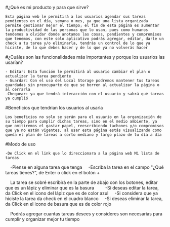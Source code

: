#¿Qué es mi producto y para que sirve?

    Esta página web le permitirá a los usuarios agendar sus tareas pendientes en el día, semana o mes, ya que una lista organizada permite gestionar mejor el tiempo; el fin de esta página es aumentar la productividad de las personas que lo usan, pues como humanos tendemos a olvidar donde anotamos las cosas, pendientes y compromisos que tenemos, con este solo aplicativo podrás agregar, editar, darle un check a tu tarea y/o eliminarla, tendrás un control de lo que ya hiciste, de lo que debes hacer y de lo que ya no volverás hacer

#¿Cuáles son las funcionalidades más importantes y porque los usuarios las usarían?

    - Editar: Esta función le permitirá al usuario cambiar el plan o actualizar la tarea pendiente 
    - Guardar: Con el uso del Local Storage podremos mantener tus tareas guardadas sin preocuparte de que se borren al actualizar la página o al cerrarla
    -Chequear: ya que tendrá interacción con el usuario y sabrá qué tareas ya cumplió 

#Beneficios que tendrian los usuarios al usarla

    Los beneficios no solo se serán para el usuario en la organización de su tiempo para cumplir dichas tareas, sino en el medio ambiente, ya que omitiremos el gastar papel, reescribiendo tachones y/o compromisos que ya no están vigentes, al usar esta página estás visualizando como queda el plan de tareas a corto mediano y largo plazo de tu día a día

#Modo de uso

    -De Click en el link que lo direccionara a la página web Mi lista de tareas
    -Piense en alguna tarea que tenga
    -Escriba la tarea en el campo "¿Qué tareas tienes?", de Enter o click en el botón +

    La tarea se sobré escribirá en la parte de abajo con los botones, editar que es un lápiz y eliminar que es la   basura
    
    -Si deseas editar la tarea, da Click en el icono del lápiz que es de color azul
    -Si considera que ya hiciste la tarea da check en el cuadro blanco 
    -Si deseas eliminar la tarea, da Click en el icono de basura que es de color rojo 

    Podrás agregar cuantas tareas desees y consideres son necesarias para cumplir y organizar mejor tu tiempo 